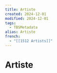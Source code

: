 ```yaml
---
title: Artiste
created: 2024-12-01
modified: 2024-12-01
tags:
  - TBSMetadata
alias: Artiste
french:
  - "[[1512 Artists]]"
---
```

# Artiste
